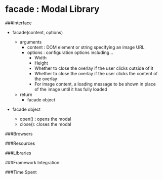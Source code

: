 facade : Modal Library
======

###Interface
 - facade(content, options) 
   - arguments
     - content : DOM element or string specifying an image URL
     - options : configuration options including...
       - Width
       - Height
       - Whether to close the overlay if the user clicks outside of it
       - Whether to close the overlay if the user clicks the content of the overlay
       - For image content, a loading message to be shown in place of the image until it has fully
         loaded
   - return
     - facade object

 - facade object
   - open() : opens the modal
   - close(): closes the modal

###Browsers

###Resources

###Libraries

###Framework Integration

###Time Spent
